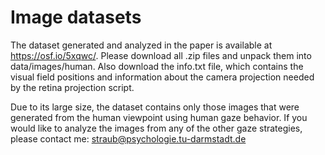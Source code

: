  # Image datasets
The dataset generated and analyzed in the paper is available at https://osf.io/5xqwc/. Please download all .zip files and unpack them into data/images/human. Also download the info.txt file, which contains the visual field positions and information about the camera projection needed by the retina projection script.
 
Due to its large size, the dataset contains only those images that were generated from the human viewpoint using human gaze behavior. If you would like to analyze the images from any of the other gaze strategies, please contact me: straub@psychologie.tu-darmstadt.de